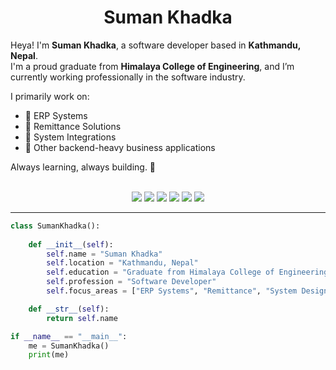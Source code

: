<h1 align="center">
  <b>Suman Khadka</b>
</h1>

Heya! I'm **Suman Khadka**, a software developer based in **Kathmandu, Nepal**.  
I'm a proud graduate from **Himalaya College of Engineering**, and I’m currently working professionally in the software industry.

I primarily work on:

- 🧾 ERP Systems  
- 💸 Remittance Solutions  
- 🔧 System Integrations  
- 🧠 Other backend-heavy business applications  

Always learning, always building. 🚀

<br/>

<div align="center">
  <img src="https://img.shields.io/badge/-HTML-c58545?style=for-the-badge&logo=html5&logoColor=c58545&labelColor=282828">
  <img src="https://img.shields.io/badge/-CSS-d1a01f?style=for-the-badge&logo=css3&logoColor=d1a01f&labelColor=282828">
  <img src="https://img.shields.io/badge/-Python-98b982?style=for-the-badge&logo=python&logoColor=98b982&labelColor=282828">
  <img src="https://img.shields.io/badge/-CSharp-239120?style=for-the-badge&logo=csharp&logoColor=white&labelColor=282828">
  <img src="https://img.shields.io/badge/-ASP.NET-512BD4?style=for-the-badge&logo=dotnet&logoColor=white&labelColor=282828">
  <img src="https://img.shields.io/badge/-PostgreSQL-336791?style=for-the-badge&logo=postgresql&logoColor=white&labelColor=282828">
</div>

---

```python
class SumanKhadka():
    
    def __init__(self):
        self.name = "Suman Khadka"
        self.location = "Kathmandu, Nepal"
        self.education = "Graduate from Himalaya College of Engineering"
        self.profession = "Software Developer"
        self.focus_areas = ["ERP Systems", "Remittance", "System Design", "Backend APIs"]

    def __str__(self):
        return self.name

if __name__ == "__main__":
    me = SumanKhadka()
    print(me)
